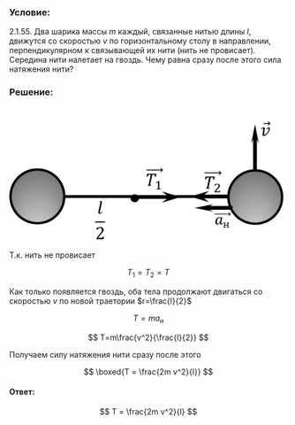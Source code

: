 ###  Условие:

$2.1.55.$ Два шарика массы $m$ каждый, связанные нитью длины $l$, движутся со скоростью $v$ по горизонтальному столу в направлении, перпендикулярном к связывающей их нити (нить не провисает). Середина нити налетает на гвоздь. Чему равна сразу после этого сила натяжения нити?

###  Решение:

![ Силы, действующие на систему |590x284, 47%](../../img/2.1.55/draw.png)

Т.к. нить не провисает

$$
T_1 = T_2 = T
$$

Как только появляется гвоздь, оба тела продолжают двигаться со скоростью $v$ по новой траетории $r=\frac{l}{2}$

$$
T=ma_н
$$

$$
T=m\frac{v^2}{\frac{l}{2}}
$$

Получаем силу натяжения нити сразу после этого

$$
\boxed{T = \frac{2m v^2}{l}}
$$

#### Ответ:

$$
T = \frac{2m v^2}{l}
$$